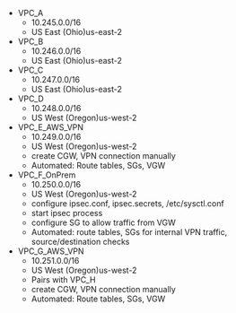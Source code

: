 - VPC_A
    - 10.245.0.0/16
    - US East (Ohio)us-east-2
- VPC_B
    - 10.246.0.0/16
    - US East (Ohio)us-east-2
- VPC_C
    - 10.247.0.0/16
    - US East (Ohio)us-east-2
- VPC_D
    - 10.248.0.0/16
    - US West (Oregon)us-west-2
- VPC_E_AWS_VPN
    - 10.249.0.0/16
    - US West (Oregon)us-west-2
    - create CGW, VPN connection manually
    - Automated: Route tables, SGs, VGW
- VPC_F_OnPrem
    - 10.250.0.0/16
    - US West (Oregon)us-west-2
    - configure ipsec.conf, ipsec.secrets, /etc/sysctl.conf
    - start ipsec process
    - configure SG to allow traffic from VGW
    - Automated: route tables, SGs for internal VPN traffic, source/destination checks
- VPC_G_AWS_VPN
    - 10.251.0.0/16
    - US West (Oregon)us-west-2
    - Pairs with VPC_H
    - create CGW, VPN connection manually
    - Automated: Route tables, SGs, VGW
